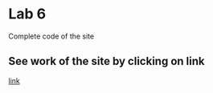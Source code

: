 # Lab 6

Complete code of the site

## See work of the site by clicking on link

[link](https://drive.google.com/file/d/1wCGYAiF3rpLR57tiT6Rr_7_gj8qfOziF/view?usp=drive_link)
